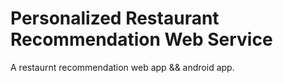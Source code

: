 # Personalized Restaurant Recommendation Web Service
A restaurnt recommendation web app && android app.

